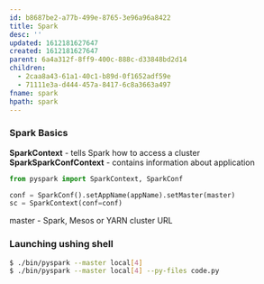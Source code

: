 ```yaml
---
id: b8687be2-a77b-499e-8765-3e96a96a8422
title: Spark
desc: ''
updated: 1612181627647
created: 1612181627647
parent: 6a4a312f-8ff9-400c-888c-d33848bd2d14
children:
  - 2caa8a43-61a1-40c1-b89d-0f1652adf59e
  - 71111e3a-d444-457a-8417-6c8a3663a497
fname: spark
hpath: spark
---
```

### Spark Basics

<b>SparkContext</b> - tells Spark how to access a cluster
<b>SparkSparkConfContext</b> - contains information about application

```python
from pyspark import SparkContext, SparkConf

conf = SparkConf().setAppName(appName).setMaster(master)
sc = SparkContext(conf=conf)
```

master -  Spark, Mesos or YARN cluster URL

### Launching ushing shell

```sh
$ ./bin/pyspark --master local[4]
$ ./bin/pyspark --master local[4] --py-files code.py
```

